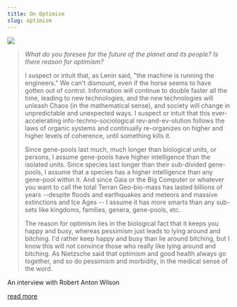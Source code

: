 ```yaml
---
title: On Optimism
slug: optimism
---
```


<img class="flush" src="/image/geodesic.sm.jpg" data-source="Nic Redhead - Flickr" data-link="https://secure.flickr.com/photos/somethingness/7686828996/" data-license="https://creativecommons.org/licenses/by-sa/2.0/">

> *What do you foresee for the future of the planet and its people? Is there reason for optimism?*
>
> I suspect or intuit that, as Lenin said, "the machine is running the engineers." We can't dismount, even if the horse seems to have gotten out of control. Information will continue to double faster all the time, leading to new technologies, and the new technologies will unleash Chaos (in the mathematical sense), and society will change in unpredictable and unexpected ways. I suspect or intuit that this ever-accelerating info-techno-sociological rev-and-ev-olution follows the laws of organic systems and continually re-organizes on higher and higher levels of coherence, until something kills it.
>
> Since gene-pools last much, much longer than biological units, or persons, I assume gene-pools have higher intelligence than the isolated units. Since species last longer than their sub-divided gene-pools, I assume that a species has a higher intelligence than any gene-pool within it. And since Gaia or the Big Computer or whatever you want to call the total Terran Geo-bio-mass has lasted billions of years --despite floods and earthquakes and meteors and massive extinctions and Ice Ages -- I assume it has more smarts than any sub-sets like kingdoms, families, genera, gene-pools, etc.
>
> The reason for optimism lies in the biological fact that it keeps you happy and busy, whereas pessimism just leads to lying around and bitching. I'd rather keep happy and busy than lie around bitching, but I know this will not convince those who really like lying around and bitching. As Nietzsche said that optimism and good health always go together, and so do pessimism and morbidity, in the medical sense of the word.

<attr>An interview with Robert Anton Wilson</attr>

<a class="next" href="http://www.subgenius.com/bigfist/fun/devivals/XXDAYad/X0022_Robert_Anton_Wilson_.html">read more</a>
